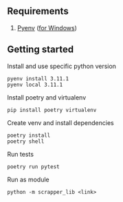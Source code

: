 ## Requirements
1) [Pyenv](https://github.com/pyenv/pyenv) ([for Windows](https://github.com/pyenv-win/pyenv-win))
## Getting started
Install and use specific python version
```shell
pyenv install 3.11.1
pyenv local 3.11.1
```

Install poetry and virtualenv
```shell
pip install poetry virtualenv
```

Create venv and install dependencies
```shell
poetry install
poetry shell
```

Run tests
```shell
poetry run pytest
```
Run as module
```shell
python -m scrapper_lib <link>
```
